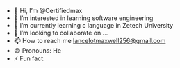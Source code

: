 - 👋 Hi, I’m @Certifiedmax
- 👀 I’m interested in learning software engineering 
- 🌱 I’m currently learning c language in Zetech University 
- 💞️ I’m looking to collaborate on ...
- 📫 How to reach me lancelotmaxwell256@gmail.com 
- 😄 Pronouns: He
- ⚡ Fun fact: 

<!---
Certifiedmax/Certifiedmax is a ✨ special ✨ repository because its `README.md` (this file) appears on your GitHub profile.
You can click the Preview link to take a look at your changes.
--->
